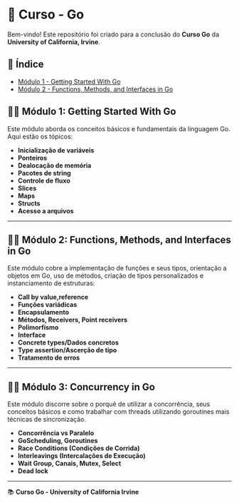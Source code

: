 # 🚀 Curso - Go

Bem-vindo! Este repositório foi criado para a conclusão do **Curso Go** da **University of California, Irvine**.

## 📑 Índice
- [Módulo 1 - Getting Started With Go](#modulo-1)
- [Módulo 2 - Functions, Methods, and Interfaces in Go](#modulo-2)

## 🧑‍💻 Módulo 1: Getting Started With Go

Este módulo aborda os conceitos básicos e fundamentais da linguagem Go. Aqui estão os tópicos:

- **Inicialização de variáveis**
- **Ponteiros**
- **Dealocação de memória**
- **Pacotes de string**
- **Controle de fluxo**
- **Slices**
- **Maps**
- **Structs**
- **Acesso a arquivos**

---

## 🧑‍💻 Módulo 2: Functions, Methods, and Interfaces in Go

Este módulo cobre a implementação de funções e seus tipos, orientação a objetos em Go, uso de métodos, criação de tipos personalizados e instanciamento de estruturas:

- **Call by value,reference**
- **Funções variádicas**
- **Encapsulamento**
- **Métodos, Receivers, Point receivers**
- **Polimorfismo**
- **Interface**
- **Concrete types/Dados concretos**
- **Type assertion/Ascerção de tipo**
- **Tratamento de erros**

---

## 🧑‍💻 Módulo 3: Concurrency in Go

Este módulo discorre sobre o porquê de utilizar a concorrência, seus conceitos básicos e como trabalhar com threads utilizando goroutines mais técnicas de sincronização.

- **Concorrência vs Paralelo**
- **GoScheduling, Goroutines**
- **Race Conditions (Condições de Corrida)**
- **Interleavings (Intercalações de Execução)**
- **Wait Group, Canais, Mutex, Select**
- **Dead lock**

---

📚 **Curso Go - University of California Irvine**
